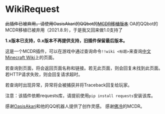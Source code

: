 # WikiRequest
~~此插件已被弃用，请使用OasisAkari的QQbot的[MCDR移植版本](https://github.com/Teahouse-Studios/_LittleK_)~~ OA的QQbot的MCDR移植已被弃用（2021.8.9），于是我又回来做1.0支持了

**1.x版本已支持，0.x版本不再提供支持，旧插件保留最后版本。**

这是一个MCDR插件，可以在游戏中通过查询命令`!!wiki <标题>`来查询[中文Minecraft Wiki](https://minecraft.fandom.com)上的页面。

若查询到页面，将会返回页面名称和链接。若无此页面，则会回复未找到此页面。若HTTP请求失败，则会回复请求超时。

若查询时出现异常，异常将会被捕获并将Traceback回复给玩家。


注意：该插件依赖requests库，请提前使用`pip install requests`安装该库。

感谢[OasisAkari](https://github.com/OasisAkari)和他的QQ机器人提供了创作灵感。
感谢[佛冷](https://github.com/Fallen-Breath)的MCDR。
